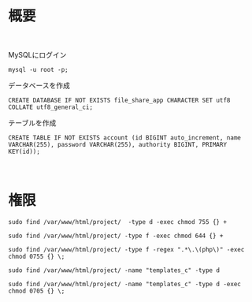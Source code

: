 # 概要

<br>

MySQLにログイン
```
mysql -u root -p;
```

データベースを作成
```
CREATE DATABASE IF NOT EXISTS file_share_app CHARACTER SET utf8 COLLATE utf8_general_ci;
```

テーブルを作成
```
CREATE TABLE IF NOT EXISTS account (id BIGINT auto_increment, name VARCHAR(255), password VARCHAR(255), authority BIGINT, PRIMARY KEY(id));
```

<br>

# 権限

```
sudo find /var/www/html/project/  -type d -exec chmod 755 {} +
```

```
sudo find /var/www/html/project/ -type f -exec chmod 644 {} +
```

```
sudo find /var/www/html/project/ -type f -regex ".*\.\(php\)" -exec chmod 0755 {} \;
```

```
sudo find /var/www/html/project/ -name "templates_c" -type d
```

```
sudo find /var/www/html/project/ -name "templates_c" -type d -exec chmod 0705 {} \;
```

